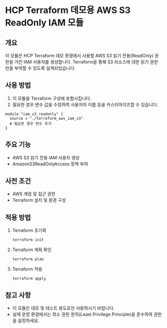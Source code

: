 # HCP Terraform 데모용 AWS S3 ReadOnly IAM 모듈

## 개요

이 모듈은 HCP Terraform 데모 환경에서 사용할 AWS S3 읽기 전용(ReadOnly) 권한을 가진 IAM 사용자를 생성합니다. 
Terraform을 통해 S3 리소스에 대한 읽기 권한만을 부여할 수 있도록 설계되었습니다.

## 사용 방법

1. 이 모듈을 Terraform 구성에 포함시킵니다.
2. 필요한 경우 변수 값을 수정하여 사용자의 이름 등을 커스터마이즈할 수 있습니다.

```hcl
module "iam_s3_readonly" {
  source = "./terraform_aws_iam_s3"
  # 필요한 경우 변수 추가
}
```

## 주요 기능

- AWS S3 읽기 전용 IAM 사용자 생성
- AmazonS3ReadOnlyAccess 정책 부여

## 사전 조건

- AWS 계정 및 접근 권한
- Terraform 설치 및 환경 구성

## 적용 방법

1. Terraform 초기화  
   ```
   terraform init
   ```
2. Terraform 계획 확인  
   ```
   terraform plan
   ```
3. Terraform 적용  
   ```
   terraform apply
   ```

## 참고 사항

- 이 모듈은 데모 및 테스트 용도로만 사용하시기 바랍니다.
- 실제 운영 환경에서는 최소 권한 원칙(Least Privilege Principle)을 준수하여 권한을 설정하세요.

